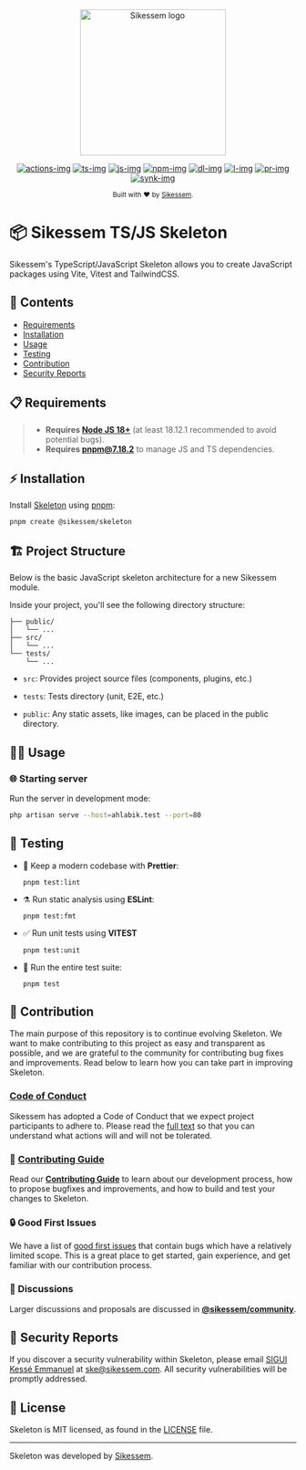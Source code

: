 <div align="center"><a href="https://sikessem.com/" title="Sikessem"><img src="https://github.com/sikessem/.github/blob/HEAD/sikessem.svg" alt="Sikessem logo" height="256"/></a></div>
<div align="center">

[![actions-img]][actions-url]
[![ts-img]][ts-url]
[![js-img]][js-url]
[![npm-img]][npm-url]
[![dl-img]][dl-url]
[![l-img]][l-url]
[![pr-img]][pr-url]
[![synk-img]][synk-url]

</div>
<div align="center"><sub>Built with ❤︎ by <a href="https://twitter.com/sikessem_tweets">Sikessem</a>.</sub></div>

[actions-img]: https://img.shields.io/github/actions/workflow/status/sikessem/js-skeleton/tests.yml?branch=main&style=for-the-badge
[actions-url]: https://github.com/sikessem/js-skeleton/actions "Skeleton status"

[ts-img]: https://img.shields.io/badge/TypeScript-294E80.svg?style=for-the-badge&logo=typescript
[ts-url]:  https://github.com/sikessem/js-skeleton/search?l=typescript "TypeScript code"

[js-img]: https://img.shields.io/badge/JavaScript-yellow.svg?style=for-the-badge&logo=javascript
[js-url]:  https://github.com/sikessem/js-skeleton/search?l=javascript "JavaScript code"

[npm-img]: https://img.shields.io/npm/v/@sikessem/create-skeleton/latest.svg?style=for-the-badge&logo=npm
[npm-url]: https://www.npmjs.com/package/@sikessem/create-skeleton/v/latest "npm"

[dl-img]: https://img.shields.io/npm/dt/@sikessem/create-skeleton?style=for-the-badge
[dl-url]: https://npmjs.com/package/@sikessem/create-skeleton

[l-img]: https://img.shields.io/npm/l/@sikessem/js-skeleton?color=blueviolet&style=for-the-badge
[l-url]: [license-url] "MIT License"

[pr-img]: https://img.shields.io/badge/PRs-welcome-brightgreen.svg?color=brightgreen&style=for-the-badge
[pr-url]: [contrib-url] "PRs welcome!"

[synk-img]: https://img.shields.io/snyk/vulnerabilities/github/sikessem/js-skeleton?label=Synk%20Vulnerabilities&style=for-the-badge
[synk-url]: https://snyk.io/test/github/sikessem/js-skeleton?targetFile=package.json "synk"

[conduct-url]: https://github.com/sikessem/.github/blob/main/CODE_OF_CONDUCT.md
[contrib-url]: https://github.com/sikessem/.github/blob/HEAD/CONTRIBUTING.md
[discuss-url]: https://github.com/sikessem/community/discussions
[license-url]: https://github.com/sikessem/js-skeleton/blob/HEAD/LICENSE

# ️📦 Sikessem TS/JS Skeleton

Sikessem's TypeScript/JavaScript Skeleton allows you to create JavaScript packages using Vite, Vitest and TailwindCSS.

## 🔖 Contents

- [Requirements](#-requirements)
- [Installation](#%EF%B8%8F-installation)
- [Usage](#-usage)
- [Testing](#-testing)
- [Contribution](#-contribution)
- [Security Reports](#-security-reports)

## 📋 Requirements

> - **Requires [Node JS 18+](https://nodejs.org/)** (at least 18.12.1 recommended to avoid potential bugs).
> - **Requires [pnpm@7.18.2](https://pnpm.io/)** to manage JS and TS dependencies.

## ⚡️ Installation

Install [Skeleton](https://npmjs.com/package/@sikessem/create-skeleton) using [pnpm](https://pnpm.io/):

```shell
pnpm create @sikessem/skeleton
```

## 🏗️ Project Structure

Below is the basic JavaScript skeleton architecture for a new Sikessem module.

Inside your project, you'll see the following directory structure:

```tree
├── public/
│   └── ...
├── src/
│   └── ...
└── tests/
    └── ...
```

- `src`: Provides project source files (components, plugins, etc.)

- `tests`: Tests directory (unit, E2E, etc.)

- `public`: Any static assets, like images, can be placed in the public directory.

## 🧑‍💻 Usage

### 🌐 Starting server

Run the server in development mode:

```bash
php artisan serve --host=ahlabik.test --port=80
```

## 🧪 Testing

- 🧹 Keep a modern codebase with **Prettier**:

    ```shell
    pnpm test:lint
    ```

- ⚗️ Run static analysis using **ESLint**:

    ```shell
    pnpm test:fmt
    ```

- ✅ Run unit tests using **VITEST**

    ```shell
    pnpm test:unit
    ```

- 🚀 Run the entire test suite:

    ```shell
    pnpm test
    ```

## 👏 Contribution

The main purpose of this repository is to continue evolving Skeleton. We want to make contributing to this project as easy and transparent as possible, and we are grateful to the community for contributing bug fixes and improvements. Read below to learn how you can take part in improving Skeleton.

### [Code of Conduct][conduct-url]

Sikessem has adopted a Code of Conduct that we expect project participants to adhere to.
Please read the [full text][conduct-url] so that you can understand what actions will and will not be tolerated.

### 👥 [Contributing Guide][contrib-url]

Read our [**Contributing Guide**][contrib-url] to learn about our development process, how to propose bugfixes and improvements, and how to build and test your changes to Skeleton.

### 🔒️ Good First Issues

We have a list of [good first issues][gfi] that contain bugs which have a relatively limited scope. This is a great place to get started, gain experience, and get familiar with our contribution process.

[gfi]: https://github.com/sikessem/js-skeleton/labels/good%20first%20issue

### 💬 Discussions

Larger discussions and proposals are discussed in [**@sikessem/community**][discuss-url].

## 🔐 Security Reports

If you discover a security vulnerability within Skeleton, please email [SIGUI Kessé Emmanuel](https://github.com/SIGUIKE) at [ske@sikessem.com](mailto:ske@sikessem.com). All security vulnerabilities will be promptly addressed.

## 📄 License

Skeleton is MIT licensed, as found in the [LICENSE][license-url] file.

***

Skeleton was developed by [Sikessem](https://sikessem.com).
